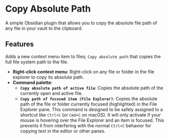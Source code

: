 # Copy Absolute Path

A simple Obsidian plugin that allows you to copy the absolute file path of any file in your vault to the clipboard.

## Features

Adds a new context menu item to files; `Copy absolute path` that copies the full file system path to the file.

- **Right-click context menu**: Right-click on any file or folder in the file explorer to copy its absolute path.
- **Command palette**:
    - **`Copy absolute path of active file`**: Copies the absolute path of the currently open and active file.
    - **`Copy path of focused item (File Explorer)`**: Copies the absolute path of the file or folder currently focused (highlighted) in the File Explorer pane. This command is designed to be safely assigned to a shortcut like `Ctrl+C` (or `Cmd+C` on macOS). It will only activate if your mouse is hovering over the File Explorer and an item is focused. This prevents it from interfering with the normal `Ctrl+C` behavior for copying text in the editor or other panes.